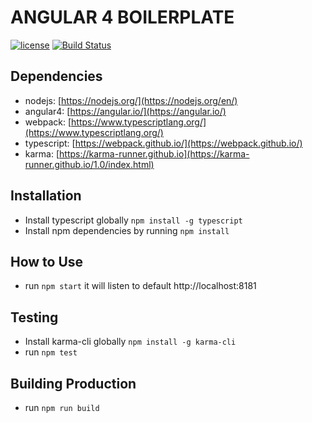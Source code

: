# ANGULAR 4 BOILERPLATE
[![license](https://img.shields.io/github/license/mashape/apistatus.svg)]()
[![Build Status](https://travis-ci.org/jnplonte/typescript-angular4.svg?branch=master)](https://travis-ci.org/jnplonte/typescript-angular4)


## Dependencies
* nodejs: [https://nodejs.org/](https://nodejs.org/en/)
* angular4: [https://angular.io/](https://angular.io/)
* webpack: [https://www.typescriptlang.org/](https://www.typescriptlang.org/)
* typescript: [https://webpack.github.io/](https://webpack.github.io/)
* karma: [https://karma-runner.github.io](https://karma-runner.github.io/1.0/index.html)


## Installation
- Install typescript globally `npm install -g typescript`
- Install npm dependencies by running `npm install`


## How to Use
- run `npm start` it will listen to default http://localhost:8181


## Testing
- Install karma-cli globally `npm install -g karma-cli`
- run `npm test`


## Building Production
- run `npm run build`
